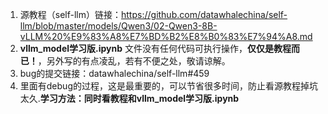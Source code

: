 1. 源教程（self-llm）链接：https://github.com/datawhalechina/self-llm/blob/master/models/Qwen3/02-Qwen3-8B-vLLM%20%E9%83%A8%E7%BD%B2%E8%B0%83%E7%94%A8.md
2. **vllm_model学习版.ipynb** 文件没有任何代码可执行操作，**仅仅是教程而已！**，另外写的有点凌乱，若有不便之处，敬请谅解。
3. bug的提交链接：datawhalechina/self-llm#459
4. 里面有debug的过程，这是最重要的，可以节省很多时间，防止看源教程掉坑太久.**学习方法：同时看教程和vllm_model学习版.ipynb**
